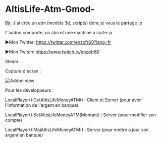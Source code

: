 # AltisLife-Atm-Gmod-

Bjr, J'ai crée un atm (models 3d, scripts) donc je vous le partage :p

L'addon comporte, un atm et une machine a carte :p

►Mon Twitter: https://twitter.com/enzofr60?lang=fr

►Mon Twitch: https://www.twitch.tv/enzofr60

Steam : 
 
Capture d'écran :
<p><img src="https://media.discordapp.net/attachments/489882842881458187/514325180294627340/512x512gmodaltislifeatm.jpg?width=480&height=480" alt="Addon view" data-canonical-src="https://media.discordapp.net/attachments/489882842881458187/514325180294627340/512x512gmodaltislifeatm.jpg?width=480&height=480"></p>

Pour les développeurs :

LocalPlayer():GetAltisLifeMoneyATM() : Client et Server (pour avoir l'information de l'argent en banque)

LocalPlayer():SetAltisLifeMoneyATM(Montant) : Server (pour modifier son compte)

LocalPlayer():MajAltisLifeMoneyATM() : Server (pour mettre a jour son argent en banque)
